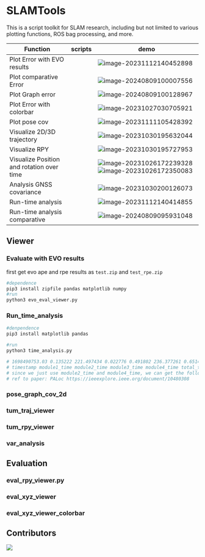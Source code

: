 # SLAMTools

This is a script toolkit for SLAM research, including but not limited to various plotting functions, ROS bag processing, and more.

| Function                                  | scripts | demo                                                         |
| ----------------------------------------- | ------- | ------------------------------------------------------------ |
| Plot Error with EVO results               |         | ![image-20231112140452898](./README/image-20231112140452898.png) |
| Plot comparative Error                    |         | ![image-20240809100007556](./README/image-20240809100007556.png) |
| Plot Graph error                          |         | ![image-20240809100128967](./README/image-20240809100128967.png) |
| Plot Error with colorbar                  |         | ![image-20231027030705921](./README/image-20231027030705921.png) |
| Plot pose cov                             |         | ![image-20231111105428392](./README/image-20231111105428392.png) |
| Visualize 2D/3D trajectory                |         | ![image-20231030195632044](./README/image-20231030195632044.png) |
| Visualize RPY                             |         | ![image-20231030195727953](./README/image-20231030195727953.png) |
| Visualize Position and rotation over time |         | ![image-20231026172239328](README/image-20231026172239328.png)![image-20231026172350083](README/image-20231026172350083.png) |
| Analysis  GNSS covariance                 |         | ![image-20231030200126073](./README/image-20231030200126073.png) |
| Run-time  analysis                        |         | ![image-20231112140414855](./README/image-20231112140414855.png) |
| Run-time analysis comparative             |         | ![image-20240809095931048](./README/image-20240809095931048.png) |





## Viewer

### Evaluate with EVO results

first get evo ape and rpe results as `test.zip` and `test_rpe.zip`

```python
#dependence
pip3 install zipfile pandas matplotlib numpy
#run
python3 evo_eval_viewer.py
```

### Run_time_analysis

```python
#denpendence
pip3 install matplotlib pandas

#run
python3 time_analysis.py

# 1698490753.03 0.135222 221.497434 0.022776 0.491802 236.377261 0.651435 1194.924191 0.132663 3.51924 0
# timestamp module1_time module2_time module3_time module4_time total_time module1_total_time module2_total_time module13_tota_time module4_total_time 
# since we just use module2_time and module4_time, we can get the following figure.
# ref to paper: PALoc https://ieeexplore.ieee.org/document/10480308
```

### pose_graph_cov_2d

### tum_traj_viewer

### tum_rpy_viewer

### var_analysis

## Evaluation

### eval_rpy_viewer.py

### eval_xyz_viewer

### eval_xyz_viewer_colorbar



## Contributors

<a href="https://github.com/JokerJohn/SLAMTools/graphs/contributors">
  <img src="https://contrib.rocks/image?repo=JokerJohn/SLAMTools" />
</a>
